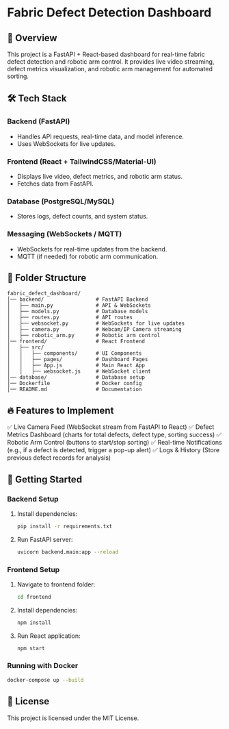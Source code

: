 # Fabric Defect Detection Dashboard

## 🚀 Overview
This project is a FastAPI + React-based dashboard for real-time fabric defect detection and robotic arm control. It provides live video streaming, defect metrics visualization, and robotic arm management for automated sorting.

## 🛠 Tech Stack

### Backend (FastAPI)
- Handles API requests, real-time data, and model inference.
- Uses WebSockets for live updates.

### Frontend (React + TailwindCSS/Material-UI)
- Displays live video, defect metrics, and robotic arm status.
- Fetches data from FastAPI.

### Database (PostgreSQL/MySQL)
- Stores logs, defect counts, and system status.

### Messaging (WebSockets / MQTT)
- WebSockets for real-time updates from the backend.
- MQTT (if needed) for robotic arm communication.

## 📂 Folder Structure
```
fabric_defect_dashboard/
│── backend/                 # FastAPI Backend
│   ├── main.py              # API & WebSockets
│   ├── models.py            # Database models
│   ├── routes.py            # API routes
│   ├── websocket.py         # WebSockets for live updates
│   ├── camera.py            # Webcam/IP Camera streaming
│   ├── robotic_arm.py       # Robotic arm control
│── frontend/                # React Frontend
│   ├── src/
│   │   ├── components/      # UI Components
│   │   ├── pages/           # Dashboard Pages
│   │   ├── App.js           # Main React App
│   │   ├── websocket.js     # WebSocket client
│── database/                # Database setup
│── Dockerfile               # Docker config
│── README.md                # Documentation
```

## 🔥 Features to Implement
✅ Live Camera Feed (WebSocket stream from FastAPI to React)
✅ Defect Metrics Dashboard (charts for total defects, defect type, sorting success)
✅ Robotic Arm Control (buttons to start/stop sorting)
✅ Real-time Notifications (e.g., if a defect is detected, trigger a pop-up alert)
✅ Logs & History (Store previous defect records for analysis)

## 🚀 Getting Started
### Backend Setup
1. Install dependencies:
   ```sh
   pip install -r requirements.txt
   ```
2. Run FastAPI server:
   ```sh
   uvicorn backend.main:app --reload
   ```

### Frontend Setup
1. Navigate to frontend folder:
   ```sh
   cd frontend
   ```
2. Install dependencies:
   ```sh
   npm install
   ```
3. Run React application:
   ```sh
   npm start
   ```

### Running with Docker
```sh
docker-compose up --build
```

## 📜 License
This project is licensed under the MIT License.

